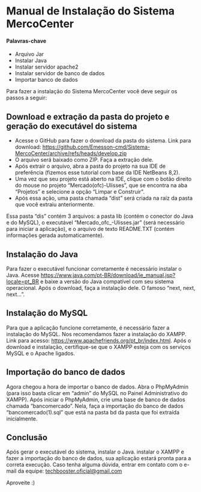 # Manual de Instalação do Sistema MercoCenter

#### Palavras-chave

- Arquivo Jar
- Instalar Java
- Instalar servidor apache2
- Instalar servidor de banco de dados
- Importar banco de dados

Para fazer a instalação do Sistema MercoCenter você deve seguir os passos a seguir:

## Download e extração da pasta do projeto e geração do executável do sistema

- Acesse o GitHub para fazer o download da pasta do sistema. Link para download: https://github.com/Emesson-cmd/Sistema-MercoCenter/archive/refs/heads/develop.zip
- O arquivo será baixado como ZIP. Faça a extração dele.
- Após extrair o arquivo, abra a pasta do projeto na sua IDE de preferência (fizemos esse tutorial com base da IDE NetBeans 8,2).
- Uma vez que seu projeto está aberto na IDE, clique com o botão direito do mouse no projeto “Mercado(ofc)-Ulisses”, que se encontra na aba “Projetos” e selecione a opção “Limpar e Construir".
- Após essa ação, uma pasta chamada “dist” será criada na raíz da pasta que você extraiu anteriormente. 

Essa pasta “dis” contém 3 arquivos: a pasta lib (contém o conector do Java e do MySQL), o executável “Mercado_ofc_-Ulisses.jar” (será necessário para iniciar a aplicação), e o arquivo de texto README.TXT (contém informações gerada automaticamente).

## Instalação do Java

Para fazer o executável funcionar corretamente é necessário instalar o Java. Acesse https://www.java.com/pt-BR/download/ie_manual.jsp?locale=pt_BR e baixe a versão do Java compatível com seu sistema operacional. Após o download, faça a instalação dele. O famoso “next, next, next…”.

## Instalação do MySQL

Para que a aplicação funcione corretamente, é necessário fazer a instalação do MySQL. Nos recomendamos fazer a instalação do XAMPP. Link para acesso: https://www.apachefriends.org/pt_br/index.html.
Após o download e instalação, certifique-se que o XAMPP esteja com os serviços MySQL e o Apache ligados.

## Importação do banco de dados

Agora chegou a hora de importar o banco de dados. Abra o PhpMyAdmin (para isso basta clicar em “admin” do MySQL no Painel Administrativo do XAMPP). Após iniciar o PhpMyAdmin, crie uma base de banco de dados chamada “bancomercado”. Nela, faça a importação do banco de dados “bancomercado(1).sql” que está na pasta bd da pasta que foi extraída inicialmente.

## Conclusão

Após gerar o executável do sistema, instalar o Java. instalar o XAMPP e fazer a importação do banco de dados, sua aplicação estará pronta para a correta execução. 
Caso tenha alguma dúvida, entrar em contato com o e-mail da equipe:
techbooster.oficial@gmail.com

Aproveite :)

